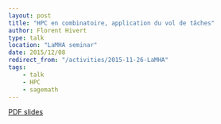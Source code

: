 ```yaml
---
layout: post
title: "HPC en combinatoire, application du vol de tâches"
author: Florent Hivert
type: talk
location: "LaMHA seminar"
date: 2015/12/08
redirect_from: "/activities/2015-11-26-LaMHA"
tags:
    - talk
    - HPC
    - sagemath
---
```


[PDF slides](https://github.com/OpenDreamKit/OpenDreamKit/raw/master/WP5/T5.6/HPC-Combi.pdf)
